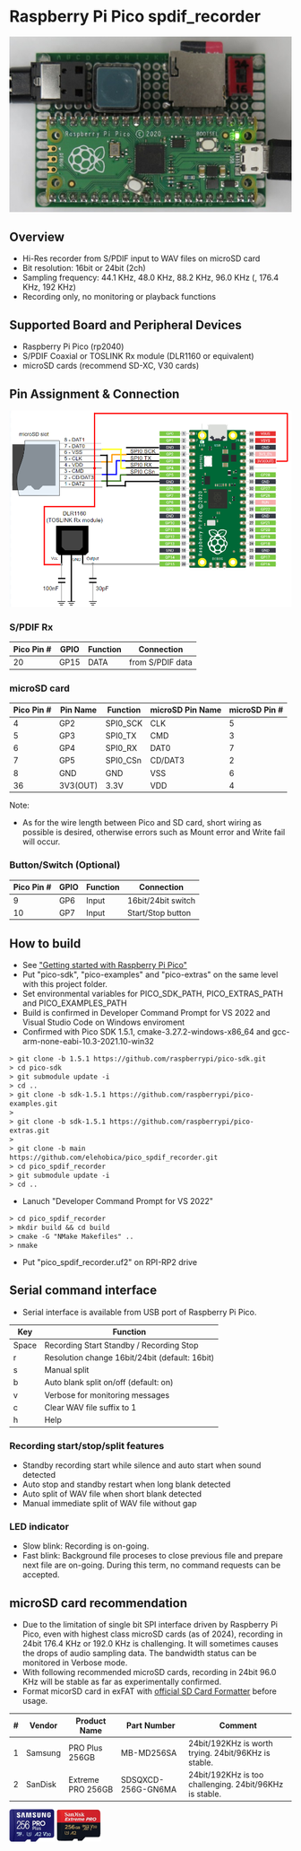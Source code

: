 # Raspberry Pi Pico spdif_recorder

![PCB Front](doc/pico_spdif_recorder_pcb_front.jpg)

## Overview
* Hi-Res recorder from S/PDIF input to WAV files on microSD card
* Bit resolution: 16bit or 24bit (2ch)
* Sampling frequency: 44.1 KHz, 48.0 KHz, 88.2 KHz, 96.0 KHz (, 176.4 KHz, 192 KHz)
* Recording only, no monitoring or playback functions

## Supported Board and Peripheral Devices
* Raspberry Pi Pico (rp2040)
* S/PDIF Coaxial or TOSLINK Rx module (DLR1160 or equivalent)
* microSD cards (recommend SD-XC, V30 cards)

## Pin Assignment & Connection

![Circuit Diagram](doc/pico_spdif_recorder_circuit.png)

### S/PDIF Rx
| Pico Pin # | GPIO | Function | Connection |
----|----|----|----
| 20 | GP15 | DATA | from S/PDIF data |

### microSD card

| Pico Pin # | Pin Name | Function | microSD Pin Name | microSD Pin # |
----|----|----|----|----
|  4 | GP2 | SPI0_SCK | CLK | 5 |
|  5 | GP3 | SPI0_TX | CMD | 3 |
|  6 | GP4 | SPI0_RX | DAT0 | 7 |
|  7 | GP5 | SPI0_CSn | CD/DAT3 | 2 |
|  8 | GND | GND | VSS | 6 |
| 36 | 3V3(OUT) | 3.3V | VDD | 4 |

Note:
* As for the wire length between Pico and SD card, short wiring as possible is desired, otherwise errors such as Mount error and Write fail will occur.

### Button/Switch (Optional)
| Pico Pin # | GPIO | Function | Connection |
----|----|----|----
| 9 | GP6 | Input | 16bit/24bit switch |
| 10 | GP7 | Input | Start/Stop button |

## How to build
* See ["Getting started with Raspberry Pi Pico"](https://datasheets.raspberrypi.org/pico/getting-started-with-pico.pdf)
* Put "pico-sdk", "pico-examples" and "pico-extras" on the same level with this project folder.
* Set environmental variables for PICO_SDK_PATH, PICO_EXTRAS_PATH and PICO_EXAMPLES_PATH
* Build is confirmed in Developer Command Prompt for VS 2022 and Visual Studio Code on Windows enviroment
* Confirmed with Pico SDK 1.5.1, cmake-3.27.2-windows-x86_64 and gcc-arm-none-eabi-10.3-2021.10-win32
```
> git clone -b 1.5.1 https://github.com/raspberrypi/pico-sdk.git
> cd pico-sdk
> git submodule update -i
> cd ..
> git clone -b sdk-1.5.1 https://github.com/raspberrypi/pico-examples.git
>
> git clone -b sdk-1.5.1 https://github.com/raspberrypi/pico-extras.git
> 
> git clone -b main https://github.com/elehobica/pico_spdif_recorder.git
> cd pico_spdif_recorder
> git submodule update -i
> cd ..
```
* Lanuch "Developer Command Prompt for VS 2022"
```
> cd pico_spdif_recorder
> mkdir build && cd build
> cmake -G "NMake Makefiles" ..
> nmake
```
* Put "pico_spdif_recorder.uf2" on RPI-RP2 drive

## Serial command interface
* Serial interface is available from USB port of Raspberry Pi Pico.

| Key | Function |
----|----
| Space | Recording Start Standby / Recording Stop |
| r | Resolution change 16bit/24bit (default: 16bit) |
| s | Manual split |
| b | Auto blank split on/off (default: on) |
| v | Verbose for monitoring messages |
| c | Clear WAV file suffix to 1 |
| h | Help |

### Recording start/stop/split features
* Standby recording start while silence and auto start when sound detected
* Auto stop and standby restart when long blank detected
* Auto split of WAV file when short blank detected
* Manual immediate split of WAV file without gap

### LED indicator
* Slow blink: Recording is on-going.
* Fast blink: Background file proceses to close previous file and prepare next file are on-going. During this term, no command requests can be accepted.

## microSD card recommendation
* Due to the limitation of single bit SPI interface driven by Raspberry Pi Pico, even with highest class microSD cards (as of 2024), recording in 24bit 176.4 KHz or 192.0 KHz is challenging. It will sometimes causes the drops of audio sampling data. The bandwidth status can be monitored in Verbose mode.
* With following recommended microSD cards, recording in 24bit 96.0 KHz will be stable as far as experimentally confirmed.
* Format micorSD card in exFAT with [official SD Card Formatter](https://www.sdcard.org/downloads/formatter/) before usage. 

| # | Vendor | Product Name | Part Number | Comment |
----|----|----|----|----
| 1 | Samsung | PRO Plus 256GB | MB-MD256SA | 24bit/192KHz is worth trying. 24bit/96KHz is stable. |
| 2 | SanDisk | Extreme PRO 256GB | SDSQXCD-256G-GN6MA | 24bit/192KHz is too challenging. 24bit/96KHz is stable. |

<img src="doc/samsung-pro-plus-256gb.jpg" width="80" />  <img src="doc/sandisk-extreme-pro-256gb.jpg" width="80" />
